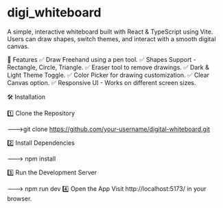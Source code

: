 # digi_whiteboard

A simple, interactive whiteboard built with React & TypeScript using Vite.
Users can draw shapes, switch themes, and interact with a smooth digital canvas.

🚀 Features
✅ Draw Freehand using a pen tool.
✅ Shapes Support - Rectangle, Circle, Triangle.
✅ Eraser tool to remove drawings.
✅ Dark & Light Theme Toggle.
✅ Color Picker for drawing customization.
✅ Clear Canvas option.
✅ Responsive UI - Works on different screen sizes.

🛠 Installation

1️⃣ Clone the Repository


--->git clone https://github.com/your-username/digital-whiteboard.git

2️⃣ Install Dependencies

---> npm install

3️⃣ Run the Development Server

---> npm run dev
4️⃣ Open the App
Visit http://localhost:5173/ in your browser.

